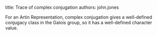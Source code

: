 title: Trace of complex conjugation
authors:
    john.jones

For an <a knowl="lmfdb/artin">Artin Representation</a>, complex conjugation gives a well-defined conjugacy class in the Galois group, so it has a well-defined character value.
